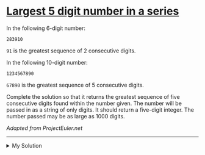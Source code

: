 # [Largest 5 digit number in a series](https://www.codewars.com/kata/51675d17e0c1bed195000001)

In the following 6-digit number:

```
283910
```

`91` is the greatest sequence of 2 consecutive digits.

In the following 10-digit number:

```
1234567890
```

`67890` is the greatest sequence of 5 consecutive digits.

Complete the solution so that it returns the greatest sequence of five consecutive digits found within the number given.
The number will be passed in as a string of only digits. It should return a five-digit integer. The number passed may be
as large as 1000 digits.

_Adapted from ProjectEuler.net_

---

<details><summary>My Solution</summary>

```js
function solution(digits) {
  let largestNum = 0;

  for (let i = 0; i < digits.length - 4; i++) {
    largestNum = Math.max(+digits.slice(i, i + 5), +largestNum);
  }

  return largestNum;
}
```

</details>
